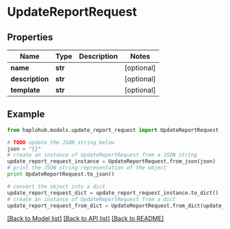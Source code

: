 # UpdateReportRequest


## Properties
Name | Type | Description | Notes
------------ | ------------- | ------------- | -------------
**name** | **str** |  | [optional] 
**description** | **str** |  | [optional] 
**template** | **str** |  | [optional] 

## Example

```python
from haplohub.models.update_report_request import UpdateReportRequest

# TODO update the JSON string below
json = "{}"
# create an instance of UpdateReportRequest from a JSON string
update_report_request_instance = UpdateReportRequest.from_json(json)
# print the JSON string representation of the object
print UpdateReportRequest.to_json()

# convert the object into a dict
update_report_request_dict = update_report_request_instance.to_dict()
# create an instance of UpdateReportRequest from a dict
update_report_request_from_dict = UpdateReportRequest.from_dict(update_report_request_dict)
```
[[Back to Model list]](../README.md#documentation-for-models) [[Back to API list]](../README.md#documentation-for-api-endpoints) [[Back to README]](../README.md)


